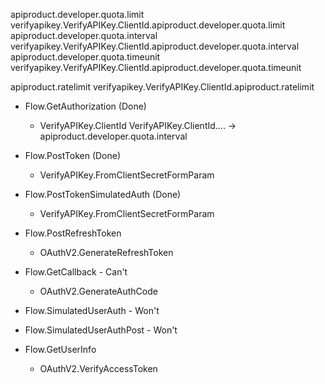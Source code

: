 apiproduct.developer.quota.limit
    verifyapikey.VerifyAPIKey.ClientId.apiproduct.developer.quota.limit
apiproduct.developer.quota.interval
    verifyapikey.VerifyAPIKey.ClientId.apiproduct.developer.quota.interval
apiproduct.developer.quota.timeunit
    verifyapikey.VerifyAPIKey.ClientId.apiproduct.developer.quota.timeunit

apiproduct.ratelimit
    verifyapikey.VerifyAPIKey.ClientId.apiproduct.ratelimit



 * Flow.GetAuthorization (Done)
    * VerifyAPIKey.ClientId
        VerifyAPIKey.ClientId.... -> apiproduct.developer.quota.interval

 * Flow.PostToken (Done)
    * VerifyAPIKey.FromClientSecretFormParam

 * Flow.PostTokenSimulatedAuth (Done)
    * VerifyAPIKey.FromClientSecretFormParam

 * Flow.PostRefreshToken
    * OAuthV2.GenerateRefreshToken

 * Flow.GetCallback - Can't
    * OAuthV2.GenerateAuthCode

 * Flow.SimulatedUserAuth - Won't

 * Flow.SimulatedUserAuthPost - Won't

 * Flow.GetUserInfo
    * OAuthV2.VerifyAccessToken

